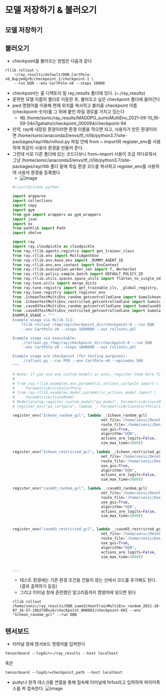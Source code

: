 # 모델 저장하기 & 불러오기
## 모델 저장하기
## 불러오기
- checkpoint를 불러오는 방법은 다음과 같다
```
rllib rollout \
    ~/ray_results/default/DQN_CartPole-v0_0upjmdgr0/checkpoint_1/checkpoint-1 \
    --run DQN --env CartPole-v0 --steps 10000
```
- checkpoint는 홈 디렉토리 밑 ray_results 폴더에 있다. (~./ray_results)
- 훈련한 모델 이름의 폴더로 이동한 후, 불러오고 싶은 checkpoint 폴더에 들어간다
- pwd 명령어를 이용해 현재 위치를 복사하고 불러올 checkpoint 이름(checkpoint-숫자)를 그 뒤에 붙인 파일 경로를 가지고 있는다
  - 예) /home/sonic/ray_results/MADDPG_sumoMultiEnv_2021-09-10_16-59-34n7gahahx/checkpoint_000094/checkpoint-94
- 만약, ray에 내장된 환경이라면 환경 이름을 적으면 되고, 사용자가 만든 환경이라면  /home/sonic/anaconda3/envs/tf_rl/lib/python3.7/site-packages/ray/rllib/rollout.py 파일 안에 from ~ import와 register_env를 사용하여 똑같이 사용자 환경을 만들어 준다.
- 그런데 서로 다른 폴더에 있는 코드다보니 from~import 사용이 조금 까다로워서 그냥  /home/sonic/anaconda3/envs/tf_rl/lib/python3.7/site-packages/ray/rllib 폴더 밑에 학습 환경 코드를 복사하고 register_env를 사용하여 사용자 환경을 등록했다
  - ![image](https://user-images.githubusercontent.com/58590260/149289941-55a5090c-a90f-448f-addf-888bd61128f4.png)
  ```python
  #!/usr/bin/env python

  import argparse
  import collections
  import copy
  import gym
  from gym import wrappers as gym_wrappers
  import json
  import os
  from pathlib import Path
  import shelve

  import ray
  import ray.cloudpickle as cloudpickle
  from ray.rllib.agents.registry import get_trainer_class
  from ray.rllib.env import MultiAgentEnv
  from ray.rllib.env.base_env import _DUMMY_AGENT_ID
  from ray.rllib.env.env_context import EnvContext
  from ray.rllib.evaluation.worker_set import T, WorkerSet
  from ray.rllib.policy.sample_batch import DEFAULT_POLICY_ID
  from ray.rllib.utils.spaces.space_utils import flatten_to_single_ndarray
  from ray.tune.utils import merge_dicts
  from ray.tune.registry import get_trainable_cls, _global_registry, ENV_CREATOR
  from ray.tune.registry import register_env
  from .IcheonTestMultiEnv_random_getcontrolledlane import SumoIcheonTestMultiEnvironment as Icheon_random_gcl
  from .IcheonTestMultiEnv_restricted_getcontrolledlane import SumoIcheonTrainMultiEnvironment as Icheon_restricted_gcl
  from .case03TestMultiEnv_random_getcontrolledlane import SumoCase03TrainMultiEnvironment as case03_random_gcl
  from .case03TestMultiEnv_restricted_getcontrolledlane import SumoCase03TrainMultiEnvironment as case03_restricted_gcl
  EXAMPLE_USAGE = """
  Example usage via RLlib CLI:
      rllib rollout /tmp/ray/checkpoint_dir/checkpoint-0 --run DQN
      --env CartPole-v0 --steps 1000000 --out rollouts.pkl

  Example usage via executable:
      ./rollout.py /tmp/ray/checkpoint_dir/checkpoint-0 --run DQN
      --env CartPole-v0 --steps 1000000 --out rollouts.pkl

  Example usage w/o checkpoint (for testing purposes):
      ./rollout.py --run PPO --env CartPole-v0 --episodes 500
  """

  # Note: if you use any custom models or envs, register them here first, e.g.:
  #
  # from ray.rllib.examples.env.parametric_actions_cartpole import \
  #     ParametricActionsCartPole
  # from ray.rllib.examples.model.parametric_actions_model import \
  #     ParametricActionsModel
  # ModelCatalog.register_custom_model("pa_model", ParametricActionsModel)
  # register_env("pa_cartpole", lambda _: ParametricActionsCartPole(10))

  register_env("Icheon_random_gcl", lambda _:Icheon_random_gcl(
                                          net_file='/home/sonic/Desktop/nets/case06/intersection_pid0.net.xml',
                                          route_file='/home/sonic/Desktop/nets/case06/intersection_pid2.rou.xml',
                                          use_gui=True,
                                          algorithm="DQN",
                                          actions_are_logits=False,
                                          sim_max_time=3600))

  register_env("Icheon_restricted_gcl", lambda _:Icheon_restricted_gcl(
                                          net_file='/home/sonic/Desktop/nets/case06/intersection_pid1.net.xml',
                                          route_file='/home/sonic/Desktop/nets/case06/intersection_pid1.rou.xml',
                                          use_gui=True,
                                          algorithm="DQN",
                                          actions_are_logits=False,
                                          sim_max_time=3600))

  register_env("case03_random_gcl", lambda _:case03_random_gcl(
                                          net_file='/home/sonic/Desktop/nets/case03/intersection.net.xml',
                                          route_file='/home/sonic/Desktop/nets/case03/intersection.rou.xml',
                                          use_gui=True,
                                          algorithm="DQN",
                                          actions_are_logits=False,
                                          sim_max_time=3600))


  register_env("case03_restricted_gcl", lambda _:case03_restricted_gcl(
                                          net_file='/home/sonic/Desktop/nets/case03/intersection.net.xml',
                                          route_file='/home/sonic/Desktop/nets/case03/intersection.rou.xml',
                                          use_gui=True,
                                          algorithm="DQN",
                                          actions_are_logits=False,
                                          sim_max_time=3600))


  ...
  ```
  - 테스트 환경에는 기존 환경 조건을 건들지 않는 선에서 코드를 추가해도 된다. (결과 출력하기 등등)
  - 그리고 터미널 창에 훈련했던 알고리즘까지 명령어에 넣으면 된다
   ```
   rllib rollout  /home/sonic/ray_results/DQN_sumoIcheonTrainMultiEnv_random_2021-10-07_16-57-19b27d0vuk/checkpoint_000601/checkpoint-601 --env "Icheon_random_gcl" --run DQN
   ```
## 텐서보드
- 터미널 창에 텐서보드 명령어를 입력한다
```
tensorboard --logdir=~/ray_results --host localhost
```
혹은
```
tensorboard --logdir=checkpoint_path --host localhost
```
- putty나 원격 데스크톱 연결을 통해 접속해 터미널에 firfox라고 입력하여 파이어폭스를 켜 접속한다. 
![image](https://user-images.githubusercontent.com/58590260/149296655-8c05bc7b-244e-4bdf-8c62-8b9df3fa5207.png)
